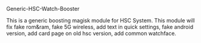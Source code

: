 Generic-HSC-Watch-Booster


This is a generic boosting magisk module for HSC System. This module will fix fake rom&amp;ram, fake 5G wireless, add text in quick settings, fake android version, add card page on old hsc version, add common watchface.
